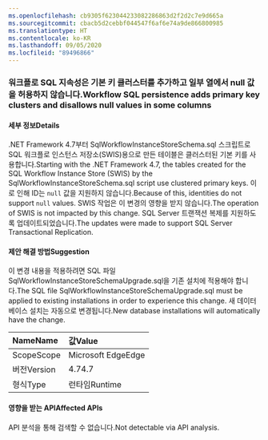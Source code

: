 ```yaml
---
ms.openlocfilehash: cb9305f623044233082286863d2f2d2c7e9d665a
ms.sourcegitcommit: cbacb5d2cebbf044547f6af6e74a9de866800985
ms.translationtype: HT
ms.contentlocale: ko-KR
ms.lasthandoff: 09/05/2020
ms.locfileid: "89496866"
---
```

### <a name="workflow-sql-persistence-adds-primary-key-clusters-and-disallows-null-values-in-some-columns"></a><span data-ttu-id="3d192-101">워크플로 SQL 지속성은 기본 키 클러스터를 추가하고 일부 열에서 null 값을 허용하지 않습니다.</span><span class="sxs-lookup"><span data-stu-id="3d192-101">Workflow SQL persistence adds primary key clusters and disallows null values in some columns</span></span>

#### <a name="details"></a><span data-ttu-id="3d192-102">세부 정보</span><span class="sxs-lookup"><span data-stu-id="3d192-102">Details</span></span>

<span data-ttu-id="3d192-103">.NET Framework 4.7부터 SqlWorkflowInstanceStoreSchema.sql 스크립트로 SQL 워크플로 인스턴스 저장소(SWIS)용으로 만든 테이블은 클러스터된 기본 키를 사용합니다.</span><span class="sxs-lookup"><span data-stu-id="3d192-103">Starting with the .NET Framework 4.7, the tables created for the SQL Workflow Instance Store (SWIS) by the SqlWorkflowInstanceStoreSchema.sql script use clustered primary keys.</span></span> <span data-ttu-id="3d192-104">이로 인해 ID는 <code>null</code> 값을 지원하지 않습니다.</span><span class="sxs-lookup"><span data-stu-id="3d192-104">Because of this, identities do not support <code>null</code> values.</span></span> <span data-ttu-id="3d192-105">SWIS 작업은 이 변경의 영향을 받지 않습니다.</span><span class="sxs-lookup"><span data-stu-id="3d192-105">The operation of SWIS is not impacted by this change.</span></span> <span data-ttu-id="3d192-106">SQL Server 트랜잭션 복제를 지원하도록 업데이트되었습니다.</span><span class="sxs-lookup"><span data-stu-id="3d192-106">The updates were made to support SQL Server Transactional Replication.</span></span>

#### <a name="suggestion"></a><span data-ttu-id="3d192-107">제안 해결 방법</span><span class="sxs-lookup"><span data-stu-id="3d192-107">Suggestion</span></span>

<span data-ttu-id="3d192-108">이 변경 내용을 적용하려면 SQL 파일 SqlWorkflowInstanceStoreSchemaUpgrade.sql을 기존 설치에 적용해야 합니다.</span><span class="sxs-lookup"><span data-stu-id="3d192-108">The SQL file SqlWorkflowInstanceStoreSchemaUpgrade.sql must be applied to existing installations in order to experience this change.</span></span> <span data-ttu-id="3d192-109">새 데이터베이스 설치는 자동으로 변경됩니다.</span><span class="sxs-lookup"><span data-stu-id="3d192-109">New database installations will automatically have the change.</span></span>

| <span data-ttu-id="3d192-110">Name</span><span class="sxs-lookup"><span data-stu-id="3d192-110">Name</span></span>    | <span data-ttu-id="3d192-111">값</span><span class="sxs-lookup"><span data-stu-id="3d192-111">Value</span></span>       |
|:--------|:------------|
| <span data-ttu-id="3d192-112">Scope</span><span class="sxs-lookup"><span data-stu-id="3d192-112">Scope</span></span>   |<span data-ttu-id="3d192-113">Microsoft Edge</span><span class="sxs-lookup"><span data-stu-id="3d192-113">Edge</span></span>|
|<span data-ttu-id="3d192-114">버전</span><span class="sxs-lookup"><span data-stu-id="3d192-114">Version</span></span>|<span data-ttu-id="3d192-115">4.7</span><span class="sxs-lookup"><span data-stu-id="3d192-115">4.7</span></span>|
|<span data-ttu-id="3d192-116">형식</span><span class="sxs-lookup"><span data-stu-id="3d192-116">Type</span></span>|<span data-ttu-id="3d192-117">런타임</span><span class="sxs-lookup"><span data-stu-id="3d192-117">Runtime</span></span>|

#### <a name="affected-apis"></a><span data-ttu-id="3d192-118">영향을 받는 API</span><span class="sxs-lookup"><span data-stu-id="3d192-118">Affected APIs</span></span>

<span data-ttu-id="3d192-119">API 분석을 통해 검색할 수 없습니다.</span><span class="sxs-lookup"><span data-stu-id="3d192-119">Not detectable via API analysis.</span></span>

<!--

#### Affected APIs

Not detectable via API analysis.

-->
